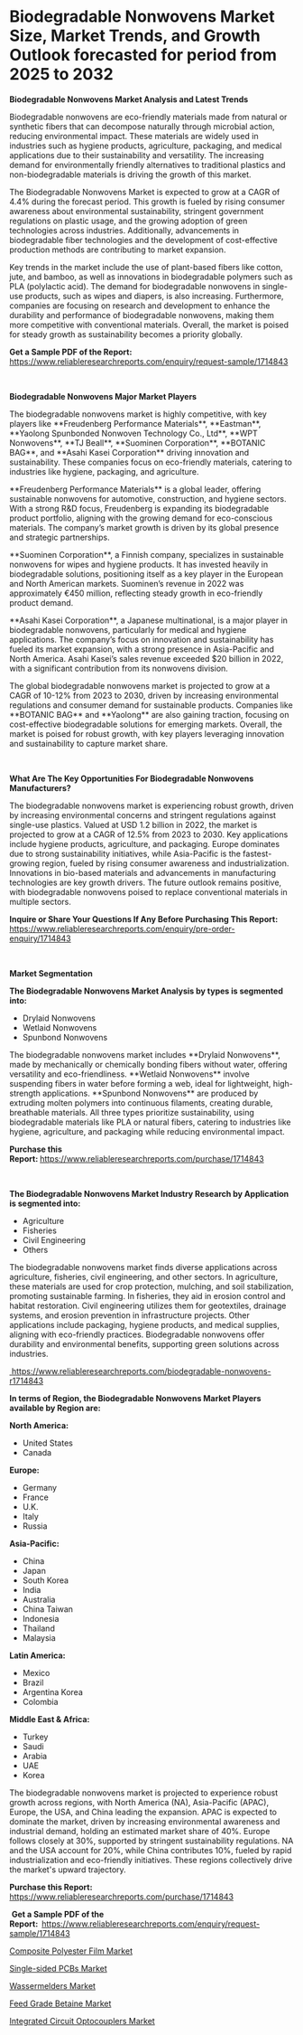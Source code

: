 <p><h1>Biodegradable Nonwovens Market Size, Market Trends, and Growth Outlook forecasted for period from 2025 to 2032</h1></p><p><strong>Biodegradable Nonwovens Market Analysis and Latest Trends</strong></p>
<p><p>Biodegradable nonwovens are eco-friendly materials made from natural or synthetic fibers that can decompose naturally through microbial action, reducing environmental impact. These materials are widely used in industries such as hygiene products, agriculture, packaging, and medical applications due to their sustainability and versatility. The increasing demand for environmentally friendly alternatives to traditional plastics and non-biodegradable materials is driving the growth of this market.</p><p>The Biodegradable Nonwovens Market is expected to grow at a CAGR of 4.4% during the forecast period. This growth is fueled by rising consumer awareness about environmental sustainability, stringent government regulations on plastic usage, and the growing adoption of green technologies across industries. Additionally, advancements in biodegradable fiber technologies and the development of cost-effective production methods are contributing to market expansion.</p><p>Key trends in the market include the use of plant-based fibers like cotton, jute, and bamboo, as well as innovations in biodegradable polymers such as PLA (polylactic acid). The demand for biodegradable nonwovens in single-use products, such as wipes and diapers, is also increasing. Furthermore, companies are focusing on research and development to enhance the durability and performance of biodegradable nonwovens, making them more competitive with conventional materials. Overall, the market is poised for steady growth as sustainability becomes a priority globally.</p></p>
<p><strong>Get a Sample PDF of the Report:&nbsp;</strong> <a href="https://www.reliableresearchreports.com/enquiry/request-sample/1714843?utm_campaign=2105&utm_medium=2&utm_source=Github&utm_content=ia&utm_term=25012025&utm_id=biodegradable-nonwovens">https://www.reliableresearchreports.com/enquiry/request-sample/1714843</a></p>
<p>&nbsp;</p>
<p><strong>Biodegradable Nonwovens Major Market Players</strong></p>
<p><p>The biodegradable nonwovens market is highly competitive, with key players like **Freudenberg Performance Materials**, **Eastman**, **Yaolong Spunbonded Nonwoven Technology Co., Ltd**, **WPT Nonwovens**, **TJ Beall**, **Suominen Corporation**, **BOTANIC BAG**, and **Asahi Kasei Corporation** driving innovation and sustainability. These companies focus on eco-friendly materials, catering to industries like hygiene, packaging, and agriculture.</p><p>**Freudenberg Performance Materials** is a global leader, offering sustainable nonwovens for automotive, construction, and hygiene sectors. With a strong R&D focus, Freudenberg is expanding its biodegradable product portfolio, aligning with the growing demand for eco-conscious materials. The company’s market growth is driven by its global presence and strategic partnerships.</p><p>**Suominen Corporation**, a Finnish company, specializes in sustainable nonwovens for wipes and hygiene products. It has invested heavily in biodegradable solutions, positioning itself as a key player in the European and North American markets. Suominen’s revenue in 2022 was approximately €450 million, reflecting steady growth in eco-friendly product demand.</p><p>**Asahi Kasei Corporation**, a Japanese multinational, is a major player in biodegradable nonwovens, particularly for medical and hygiene applications. The company’s focus on innovation and sustainability has fueled its market expansion, with a strong presence in Asia-Pacific and North America. Asahi Kasei’s sales revenue exceeded $20 billion in 2022, with a significant contribution from its nonwovens division.</p><p>The global biodegradable nonwovens market is projected to grow at a CAGR of 10-12% from 2023 to 2030, driven by increasing environmental regulations and consumer demand for sustainable products. Companies like **BOTANIC BAG** and **Yaolong** are also gaining traction, focusing on cost-effective biodegradable solutions for emerging markets. Overall, the market is poised for robust growth, with key players leveraging innovation and sustainability to capture market share.</p></p>
<p>&nbsp;</p>
<p><strong>What Are The Key Opportunities For Biodegradable Nonwovens Manufacturers?</strong></p>
<p><p>The biodegradable nonwovens market is experiencing robust growth, driven by increasing environmental concerns and stringent regulations against single-use plastics. Valued at USD 1.2 billion in 2022, the market is projected to grow at a CAGR of 12.5% from 2023 to 2030. Key applications include hygiene products, agriculture, and packaging. Europe dominates due to strong sustainability initiatives, while Asia-Pacific is the fastest-growing region, fueled by rising consumer awareness and industrialization. Innovations in bio-based materials and advancements in manufacturing technologies are key growth drivers. The future outlook remains positive, with biodegradable nonwovens poised to replace conventional materials in multiple sectors.</p></p>
<p><strong>Inquire or Share Your Questions If Any Before Purchasing This Report:</strong> <a href="https://www.reliableresearchreports.com/enquiry/pre-order-enquiry/1714843?utm_campaign=2105&utm_medium=2&utm_source=Github&utm_content=ia&utm_term=25012025&utm_id=biodegradable-nonwovens">https://www.reliableresearchreports.com/enquiry/pre-order-enquiry/1714843</a></p>
<p>&nbsp;</p>
<p><strong>Market Segmentation</strong></p>
<p><strong>The Biodegradable Nonwovens Market Analysis by types is segmented into:</strong></p>
<p><ul><li>Drylaid Nonwovens</li><li>Wetlaid Nonwovens</li><li>Spunbond Nonwovens</li></ul></p>
<p><p>The biodegradable nonwovens market includes **Drylaid Nonwovens**, made by mechanically or chemically bonding fibers without water, offering versatility and eco-friendliness. **Wetlaid Nonwovens** involve suspending fibers in water before forming a web, ideal for lightweight, high-strength applications. **Spunbond Nonwovens** are produced by extruding molten polymers into continuous filaments, creating durable, breathable materials. All three types prioritize sustainability, using biodegradable materials like PLA or natural fibers, catering to industries like hygiene, agriculture, and packaging while reducing environmental impact.</p></p>
<p><strong>Purchase this Report:&nbsp;</strong><a href="https://www.reliableresearchreports.com/purchase/1714843?utm_campaign=2105&utm_medium=2&utm_source=Github&utm_content=ia&utm_term=25012025&utm_id=biodegradable-nonwovens">https://www.reliableresearchreports.com/purchase/1714843</a></p>
<p>&nbsp;</p>
<p><strong>The Biodegradable Nonwovens Market Industry Research by Application is segmented into:</strong></p>
<p><ul><li>Agriculture</li><li>Fisheries</li><li>Civil Engineering</li><li>Others</li></ul></p>
<p><p>The biodegradable nonwovens market finds diverse applications across agriculture, fisheries, civil engineering, and other sectors. In agriculture, these materials are used for crop protection, mulching, and soil stabilization, promoting sustainable farming. In fisheries, they aid in erosion control and habitat restoration. Civil engineering utilizes them for geotextiles, drainage systems, and erosion prevention in infrastructure projects. Other applications include packaging, hygiene products, and medical supplies, aligning with eco-friendly practices. Biodegradable nonwovens offer durability and environmental benefits, supporting green solutions across industries.</p></p>
<p><a href="https://www.reliableresearchreports.com/biodegradable-nonwovens-r1714843?utm_campaign=2105&utm_medium=2&utm_source=Github&utm_content=ia&utm_term=25012025&utm_id=biodegradable-nonwovens">&nbsp;https://www.reliableresearchreports.com/biodegradable-nonwovens-r1714843</a></p>
<p><strong>In terms of Region, the Biodegradable Nonwovens Market Players available by Region are:</strong></p>
<p>
    <p> <strong> North America: </strong>
        <ul>
            <li>United States</li>
            <li>Canada</li>
        </ul>
        </p> 
    <p> <strong> Europe: </strong>
        <ul>
            <li>Germany</li>
            <li>France</li>
            <li>U.K.</li>
            <li>Italy</li>
            <li>Russia</li>
        </ul>
        </p> 
    <p> <strong> Asia-Pacific: </strong>
        <ul>
            <li>China</li>
            <li>Japan</li>
            <li>South Korea</li>
            <li>India</li>
            <li>Australia</li>
            <li>China Taiwan</li>
            <li>Indonesia</li>
            <li>Thailand</li>
            <li>Malaysia</li>
        </ul>
        </p> 
    <p> <strong> Latin America: </strong>
        <ul>
            <li>Mexico</li>
            <li>Brazil</li>
            <li>Argentina Korea</li>
            <li>Colombia</li>
        </ul>
        </p> 
    <p> <strong> Middle East & Africa: </strong>
        <ul>
            <li>Turkey</li>
            <li>Saudi</li>
            <li>Arabia</li>
            <li>UAE</li>
            <li>Korea</li>
        </ul>
    </p>
    </p>
<p><p>The biodegradable nonwovens market is projected to experience robust growth across regions, with North America (NA), Asia-Pacific (APAC), Europe, the USA, and China leading the expansion. APAC is expected to dominate the market, driven by increasing environmental awareness and industrial demand, holding an estimated market share of 40%. Europe follows closely at 30%, supported by stringent sustainability regulations. NA and the USA account for 20%, while China contributes 10%, fueled by rapid industrialization and eco-friendly initiatives. These regions collectively drive the market's upward trajectory.</p></p>
<p><strong>Purchase this Report: </strong><a href="https://www.reliableresearchreports.com/purchase/1714843?utm_campaign=2105&utm_medium=2&utm_source=Github&utm_content=ia&utm_term=25012025&utm_id=biodegradable-nonwovens">https://www.reliableresearchreports.com/purchase/1714843</a></p>
<p>&nbsp;<strong>Get a Sample PDF of the Report:&nbsp;&nbsp;</strong><a href="https://www.reliableresearchreports.com/enquiry/request-sample/1714843?utm_campaign=2105&utm_medium=2&utm_source=Github&utm_content=ia&utm_term=25012025&utm_id=biodegradable-nonwovens">https://www.reliableresearchreports.com/enquiry/request-sample/1714843</a></p>
<p><strong></strong></p>
<p><p><a href="https://www.linkedin.com/pulse/strong-growth-anticipated-global-composite-polyester-film-market-6h6ac?utm_campaign=2105&utm_medium=2&utm_source=Github&utm_content=ia&utm_term=25012025&utm_id=biodegradable-nonwovens">Composite Polyester Film Market</a></p><p><a href="https://www.linkedin.com/pulse/navigating-global-single-sided-pcbs-market-landscape-trends-lyr5c?utm_campaign=2105&utm_medium=2&utm_source=Github&utm_content=ia&utm_term=25012025&utm_id=biodegradable-nonwovens">Single-sided PCBs Market</a></p><p><a href="https://www.linkedin.com/pulse/revenue-growth-market-insights-wassermelders-125-cagr-from-n2hde?utm_campaign=2105&utm_medium=2&utm_source=Github&utm_content=ia&utm_term=25012025&utm_id=biodegradable-nonwovens">Wassermelders Market</a></p><p><a href="https://www.linkedin.com/pulse/global-feed-grade-betaine-market-focus-application-end-use-tyhce?utm_campaign=2105&utm_medium=2&utm_source=Github&utm_content=ia&utm_term=25012025&utm_id=biodegradable-nonwovens">Feed Grade Betaine Market</a></p><p><a href="https://www.linkedin.com/pulse/future-assessment-forecast-global-integrated-circuit-optocouplers-n9ame?utm_campaign=2105&utm_medium=2&utm_source=Github&utm_content=ia&utm_term=25012025&utm_id=biodegradable-nonwovens">Integrated Circuit Optocouplers Market</a></p></p>